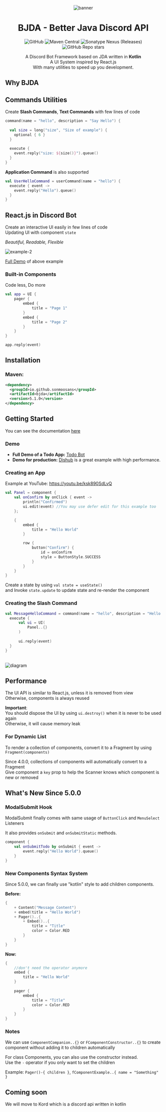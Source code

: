 <div align="center">
    <img src="https://i.ibb.co/d6rcGkh/BJDA.jpg" alt="banner"/>
    <br>

# BJDA - Better Java Discord API
![GitHub](https://img.shields.io/github/license/SonMooSans/B-JDA) ![Maven Central](https://img.shields.io/maven-central/v/io.github.sonmoosans/bjda) ![Sonatype Nexus (Releases)](https://img.shields.io/nexus/r/io.github.sonmoosans/bjda?server=https%3A%2F%2Fs01.oss.sonatype.org%2F) ![GitHub Repo stars](https://img.shields.io/github/stars/SonMooSans/B-JDA?style=social)

A Discord Bot Framework based on JDA written in **Kotlin**
<br>
A UI System inspired by React.js
<br>
With many utilities to speed up you development.
</div>

## Why BJDA

## Commands Utilities

Create **Slash Commands**, **Text Commands** with few lines of code

```kotlin
command(name = "hello", description = "Say Hello") {
  
  val size = long("size", "Size of example") {
    optional { 6 }
  }
  
  execute {
    event.reply("size: ${size()}").queue()
  }
}
```
**Application Command** is also supported
```kotlin
val UserHelloCommand = userCommand(name = "hello") {
  execute { event ->
    event.reply("Hello").queue()
  }
}
```
## React.js in Discord Bot
Create an interactive UI easily in few lines of code
<br>
Updating UI with component `state`

*Beautiful, Readable, Flexible*

<img src="https://i.ibb.co/QrP1s16/example-2.gif" alt="example-2" />

[Full Demo](https://github.com/SonMooSans/bjda-example) of above example

### Built-in Components
Code less, Do more
```kotlin
val app = UI {
    pager {
        embed {
            title = "Page 1"
        }
        embed {
            title = "Page 2"
        }
    }
}

app.reply(event)
```

## Installation
### Maven:
```xml
<dependency>
  <groupId>io.github.sonmoosans</groupId>
  <artifactId>bjda</artifactId>
  <version>5.1.0</version>
</dependency>
```

## Getting Started
You can see the documentation [here](https://github.com/SonMooSans/B-JDA/wiki)

### Demo

* **Full Demo of a Todo App:** [Todo Bot](https://github.com/SonMooSans/bjda-example)
* **Demo for production:** [Dishub](https://github.com/SonMooSans/dishub) is a great example with high performance.

### Creating an App
Example at YouTube: https://youtu.be/ksk890SdLvQ
```kotlin
val Panel = component {
    val onConfirm by onClick { event ->
        println("Confirmed")
        ui.edit(event) //You may use defer edit for this example too
    };

    {
        embed {
            title = "Hello World"
        }

        row {
            button("Confirm") {
                id = onConfirm
                style = ButtonStyle.SUCCESS
            }
        }
    }
}
```
Create a state by using `val state = useState()`
<br>
and Invoke `state.update` to update state and re-render the component

### Creating the Slash Command
```kotlin
val MessageHelloCommand = command(name = "hello", description = "Hello World") {
  execute {
      val ui = UI(
          Panel..{}
      )
      
      ui.reply(event)
  }
}
```

<br>

<img src="https://i.ibb.co/BLSNNcQ/UI-1-25x-1.png" alt="diagram" style="max-width: 500px" />

## Performance

The UI API is similar to React.js, unless it is removed from view
<br>
Otherwise, components is always reused

**Important**:
<br>
You should dispose the UI by using `ui.destroy()` when it is never to be used again
<br>
Otherwise, it will cause memory leak

### For Dynamic List
To render a collection of components, convert it to a Fragment by using `Fragment(components)`

Since 4.0.0, collections of components will automatically convert to a Fragment 
<br>
Give component a `key` prop to help the Scanner knows which component is new or removed

## What's New Since 5.0.0

### ModalSubmit Hook
ModalSubmit finally comes with same usage of `ButtonClick` and `MenuSelect` Listeners

It also provides `onSubmit` and `onSubmitStatic` methods.
```kotlin
component {
    val onSubmitTodo by onSubmit { event ->
        event.reply("Hello World").queue()
    }
}
```

### New Components Syntax System
Since 5.0.0, we can finally use "kotlin" style to add children components.

**Before:**
```kotlin
{
    + Content("Message Content")
    + embed(title = "Hello World")
    + Pager()..{
        + Embed()..{
            title = "Title"
            color = Color.RED
        }
    }
}
```
**Now:**
```kotlin
{
    //don't need the operator anymore
    embed {
        title = "Hello World"
    }
    
    pager {
        embed {
            title = "Title"
            color = Color.RED
        }
    }
}
```
### Notes
We can use `ComponentCompanion..{}` or `FComponentConstructor..{}` to create component without adding it to children automatically

For class Components, you can also use the constructor instead.
<br>
Use the `-` operator if you only want to set the children

Example: `Pager()-{ children }`, `fComponentExample..{ name = "Something" }`

## Coming soon

We will move to Kord which is a discord api written in kotlin
